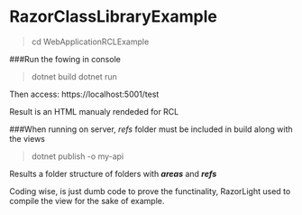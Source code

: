 # RazorClassLibraryExample

> cd WebApplicationRCLExample

###Run the fowing in console

> dotnet build
> dotnet run

Then access: https://localhost:5001/test 

Result is an HTML manualy rendeded for RCL

###When running on server, *refs* folder must be included in build along with the views
> dotnet publish -o my-api

Results a folder structure of folders with ***areas*** and ***refs***

Coding wise, is just dumb code to prove the functinality, RazorLight used to compile the view for the sake of example.
